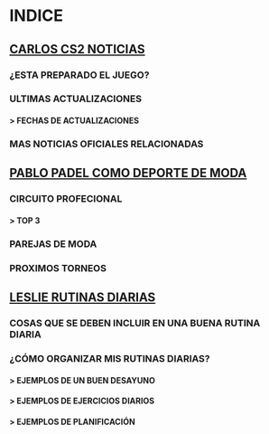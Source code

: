 # INDICE
## [CARLOS CS2 NOTICIAS](#%20Mi%20Página%20Web.md) 
### ¿ESTA PREPARADO EL JUEGO?
### ULTIMAS ACTUALIZACIONES
#### > FECHAS DE ACTUALIZACIONES
### MAS NOTICIAS OFICIALES RELACIONADAS

## [PABLO PADEL COMO DEPORTE DE MODA](#%20Padel%20deporte%20de%20moda.md)
### CIRCUITO PROFECIONAL
#### > TOP 3
### PAREJAS DE MODA
### PROXIMOS TORNEOS

## [LESLIE RUTINAS DIARIAS](Fichero%20markdown%20Leslie.md)
### COSAS QUE SE DEBEN INCLUIR EN UNA BUENA RUTINA DIARIA
### ¿CÓMO ORGANIZAR MIS RUTINAS DIARIAS?
#### > EJEMPLOS DE UN BUEN DESAYUNO
#### > EJEMPLOS DE EJERCICIOS DIARIOS
#### > EJEMPLOS DE PLANIFICACIÓN